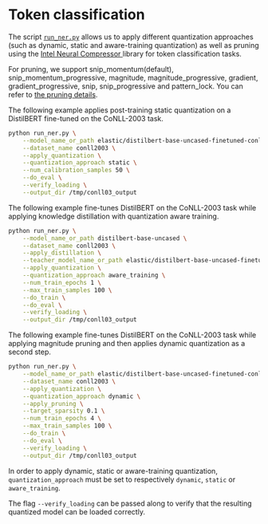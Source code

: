 <!---
Copyright 2020 The HuggingFace Team. All rights reserved.

Licensed under the Apache License, Version 2.0 (the "License");
you may not use this file except in compliance with the License.
You may obtain a copy of the License at

    http://www.apache.org/licenses/LICENSE-2.0

Unless required by applicable law or agreed to in writing, software
distributed under the License is distributed on an "AS IS" BASIS,
WITHOUT WARRANTIES OR CONDITIONS OF ANY KIND, either express or implied.
See the License for the specific language governing permissions and
limitations under the License.
-->

# Token classification


The script [`run_ner.py`](https://github.com/huggingface/optimum-intel/blob/main/examples/neural_compressor/token-classification/run_ner.py)
allows us to apply different quantization approaches (such as dynamic, static and aware-training quantization) as well as pruning
using the [Intel Neural Compressor ](https://github.com/intel/neural-compressor) library for token classification tasks.

For pruning, we support snip_momentum(default), snip_momentum_progressive, magnitude, magnitude_progressive, gradient, gradient_progressive, snip, snip_progressive and pattern_lock. You can refer to [the pruning details](https://github.com/intel/neural-compressor/tree/master/neural_compressor/pruner#pruning-types).

The following example applies post-training static quantization on a DistilBERT fine-tuned on the CoNLL-2003 task.

```bash
python run_ner.py \
    --model_name_or_path elastic/distilbert-base-uncased-finetuned-conll03-english \
    --dataset_name conll2003 \
    --apply_quantization \
    --quantization_approach static \
    --num_calibration_samples 50 \
    --do_eval \
    --verify_loading \
    --output_dir /tmp/conll03_output
```

The following example fine-tunes DistilBERT on the CoNLL-2003 task while applying knowledge distillation with quantization aware training.

```bash
python run_ner.py \
    --model_name_or_path distilbert-base-uncased \
    --dataset_name conll2003 \
    --apply_distillation \
    --teacher_model_name_or_path elastic/distilbert-base-uncased-finetuned-conll03-english \
    --apply_quantization \
    --quantization_approach aware_training \
    --num_train_epochs 1 \
    --max_train_samples 100 \
    --do_train \
    --do_eval \
    --verify_loading \
    --output_dir /tmp/conll03_output
```

The following example fine-tunes DistilBERT on the CoNLL-2003 task while applying magnitude pruning and then applies 
dynamic quantization as a second step.

```bash
python run_ner.py \
    --model_name_or_path elastic/distilbert-base-uncased-finetuned-conll03-english \
    --dataset_name conll2003 \
    --apply_quantization \
    --quantization_approach dynamic \
    --apply_pruning \
    --target_sparsity 0.1 \
    --num_train_epochs 4 \
    --max_train_samples 100 \
    --do_train \
    --do_eval \
    --verify_loading \
    --output_dir /tmp/conll03_output
```

In order to apply dynamic, static or aware-training quantization, `quantization_approach` must be set to respectively 
`dynamic`, `static` or `aware_training`.


The flag `--verify_loading` can be passed along to verify that the resulting quantized model can be loaded correctly.
